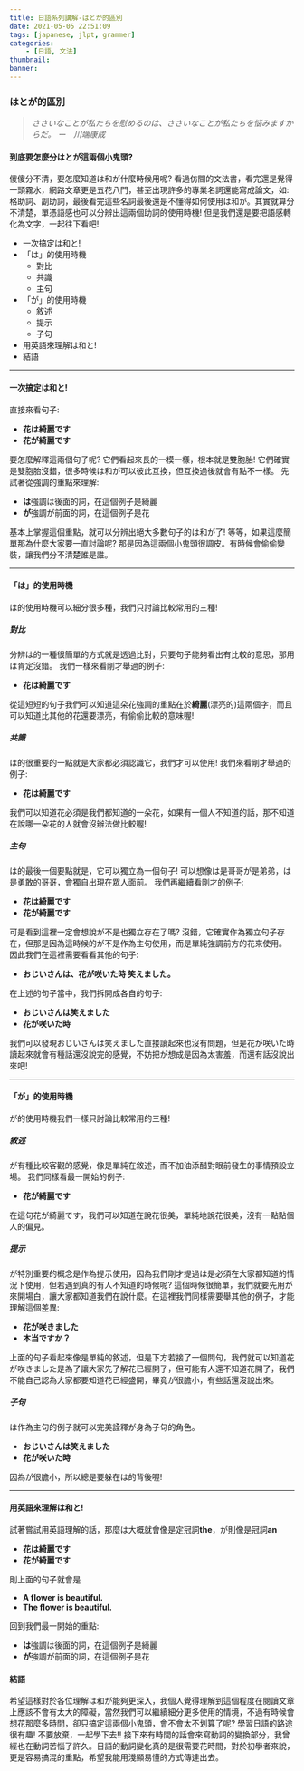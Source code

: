```yaml
---
title: 日語系列講解-はとが的區別
date: 2021-05-05 22:51:09
tags: [japanese, jlpt, grammer]
categories: 
    - [日語, 文法]
thumbnail:
banner:
---
```

### はとが的區別
> *ささいなことが私たちを慰めるのは、ささいなことが私たちを悩みますからだ。*
> *ー　川端康成*
#### 到底要怎麼分はとが這兩個小鬼頭?
傻傻分不清，要怎麼知道は和が什麼時候用呢? 看過仿間的文法書，看完還是覺得一頭霧水，網路文章更是五花八門，甚至出現許多的專業名詞還能寫成論文，如: 格助詞、副助詞，最後看完這些名詞最後還是不懂得如何使用は和が。其實就算分不清楚，單憑語感也可以分辨出這兩個助詞的使用時機! 但是我們還是要把語感轉化為文字，一起往下看吧!
- 一次搞定は和と!
- 「は」的使用時機
  - 對比
  - 共識
  - 主句
- 「が」的使用時機
  - 敘述
  - 提示
  - 子句
- 用英語來理解は和と!
- 結語
***

#### 一次搞定は和と!
直接來看句子: 
-  **花は綺麗です**
-  **花が綺麗です**　

要怎麼解釋這兩個句子呢? 它們看起來長的一模一樣，根本就是雙胞胎! 它們確實是雙胞胎沒錯，很多時候は和が可以彼此互換，但互換過後就會有點不一樣。
先試著從強調的重點來理解:

  - **は**強調は後面的詞，在這個例子是綺麗
  - **が**強調が前面的詞，在這個例子是花
  
基本上掌握這個重點，就可以分辨出絕大多數句子的は和が了! 等等，如果這麼簡單那為什麼大家要一直討論呢? 那是因為這兩個小鬼頭很調皮。有時候會偷偷變裝，讓我們分不清楚誰是誰。

***

#### 「は」的使用時機
は的使用時機可以細分很多種，我們只討論比較常用的三種!

##### 對比
分辨は的一種很簡單的方式就是透過比對，只要句子能夠看出有比較的意思，那用は肯定沒錯。
我們一樣來看剛才舉過的例子:
-  **花は綺麗です**

從這短短的句子我們可以知道這朵花強調的重點在於**綺麗**(漂亮的)這兩個字，而且可以知道比其他的花還要漂亮，有偷偷比較的意味喔!

##### 共識
は的很重要的一點就是大家都必須認識它，我們才可以使用! 
我們來看剛才舉過的例子:
-  **花は綺麗です**

我們可以知道花必須是我們都知道的一朵花，如果有一個人不知道的話，那不知道在說哪一朵花的人就會沒辦法做比較喔!

##### 主句
は的最後一個要點就是，它可以獨立為一個句子! 可以想像は是哥哥が是弟弟，は是勇敢的哥哥，會獨自出現在眾人面前。
我們再繼續看剛才的例子:
-  **花は綺麗です**
-  **花が綺麗です**　

可是看到這裡一定會想說が不是也獨立存在了嗎? 沒錯，它確實作為獨立句子存在，但那是因為這時候的が不是作為主句使用，而是單純強調前方的花來使用。
因此我們在這裡需要看看其他的句子:
- **おじいさんは、花が咲いた時 笑えました。**

在上述的句子當中，我們拆開成各自的句子:
-  **おじいさんは笑えました**
-  **花が咲いた時**　

我們可以發現おじいさんは笑えました直接讀起來也沒有問題，但是花が咲いた時讀起來就會有種話還沒說完的感覺，不妨把が想成是因為太害羞，而還有話沒說出來吧!

***

#### 「が」的使用時機
が的使用時機我們一樣只討論比較常用的三種!

##### 敘述
が有種比較客觀的感覺，像是單純在敘述，而不加油添醋對眼前發生的事情預設立場。
我們同樣看最一開始的例子:
-  **花が綺麗です**　

在這句花が綺麗です，我們可以知道在說花很美，單純地說花很美，沒有一點點個人的偏見。

##### 提示
が特別重要的概念是作為提示使用，因為我們剛才提過は是必須在大家都知道的情況下使用，但若遇到真的有人不知道的時候呢? 這個時候很簡單，我們就要先用が來開場白，讓大家都知道我們在說什麼。在這裡我們同樣需要舉其他的例子，才能理解這個差異:
-  **花が咲きました**
-  **本当ですか？**　

上面的句子看起來像是單純的敘述，但是下方若接了一個問句，我們就可以知道花が咲きました是為了讓大家先了解花已經開了，但可能有人還不知道花開了，我們不能自己認為大家都要知道花已經盛開，畢竟が很膽小，有些話還沒說出來。

##### 子句
は作為主句的例子就可以完美詮釋が身為子句的角色。
-  **おじいさんは笑えました**
-  **花が咲いた時**　

因為が很膽小，所以總是要躲在は的背後喔!

***

####  用英語來理解は和と!
試著嘗試用英語理解的話，那麼は大概就會像是定冠詞**the**，が則像是冠詞**an**
-  **花は綺麗です**
-  **花が綺麗です**　
  
則上面的句子就會是
-  **A flower is beautiful.**
-  **The flower is beautiful.**


回到我們最一開始的重點:
  - **は**強調は後面的詞，在這個例子是綺麗
  - **が**強調が前面的詞，在這個例子是花

#### 結語

希望這樣對於各位理解は和が能夠更深入，我個人覺得理解到這個程度在閱讀文章上應該不會有太大的障礙，當然我們可以繼續細分更多使用的情境，不過有時候會想花那麼多時間，卻只搞定這兩個小鬼頭，會不會太不划算了呢? 學習日語的路途很有趣! 不要放棄，一起學下去!! 接下來有時間的話會來寫動詞的變換部分，我曾經也在動詞苦惱了許久。日語的動詞變化真的是很需要花時間，對於初學者來說，更是容易搞混的重點，希望我能用淺顯易懂的方式傳達出去。
